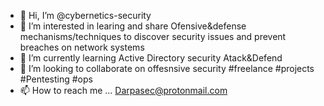 - 👋 Hi, I’m @cybernetics-security
- 👀 I’m interested in learing and share Ofensive&defense mechanisms/techniques to discover security issues and prevent breaches on network systems
- 🌱 I’m currently learning Active Directory security Atack&Defend 
- 💞️ I’m looking to collaborate on offesnsive security #freelance #projects #Pentesting #ops
- 📫 How to reach me ... Darpasec@protonmail.com

<!---
cybernetics-security/cybernetics-security is a ✨ special ✨ repository because its `README.md` (this file) appears on your GitHub profile.
You can click the Preview link to take a look at your changes.
--->
